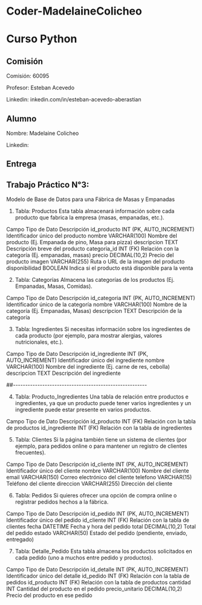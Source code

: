 # Coder-MadelaineColicheo
# Curso Python

## Comisión

Comisión: 60095

Profesor: Esteban Acevedo

Linkedin:  inkedin.com/in/esteban-acevedo-aberastian

## Alumno

Nombre: Madelaine Colicheo

Linkedin:

## Entrega
## Trabajo Práctico N°3: 
Modelo de Base de Datos para una Fábrica de Masas y Empanadas

1. Tabla: Productos
Esta tabla almacenará información sobre cada producto que fabrica la empresa (masas, empanadas, etc.).

Campo	Tipo de Dato	Descripción
id_producto	INT (PK, AUTO_INCREMENT)	Identificador único del producto
nombre	VARCHAR(100)	Nombre del producto (Ej. Empanada de pino, Masa para pizza)
descripcion	TEXT	Descripción breve del producto
categoria_id	INT (FK)	Relación con la categoría (Ej. empanadas, masas)
precio	DECIMAL(10,2)	Precio del producto
imagen	VARCHAR(255)	Ruta o URL de la imagen del producto
disponibilidad	BOOLEAN	Indica si el producto está disponible para la venta

2. Tabla: Categorías
Almacena las categorías de los productos (Ej. Empanadas, Masas, Comidas).

Campo	Tipo de Dato	Descripción
id_categoria	INT (PK, AUTO_INCREMENT)	Identificador único de la categoría
nombre	VARCHAR(100)	Nombre de la categoría (Ej. Empanadas, Masas)
descripcion	TEXT	Descripción de la categoría

3. Tabla: Ingredientes
Si necesitas información sobre los ingredientes de cada producto (por ejemplo, para mostrar alergias, valores nutricionales, etc.).

Campo	Tipo de Dato	Descripción
id_ingrediente	INT (PK, AUTO_INCREMENT)	Identificador único del ingrediente
nombre	VARCHAR(100)	Nombre del ingrediente (Ej. carne de res, cebolla)
descripcion	TEXT	Descripción del ingrediente

##-------------------------------------------------------


4. Tabla: Producto_Ingredientes
Una tabla de relación entre productos e ingredientes, ya que un producto puede tener varios ingredientes y un ingrediente puede estar presente en varios productos.

Campo	Tipo de Dato	Descripción
id_producto	INT (FK)	Relación con la tabla de productos
id_ingrediente	INT (FK)	Relación con la tabla de ingredientes

5. Tabla: Clientes
Si la página también tiene un sistema de clientes (por ejemplo, para pedidos online o para mantener un registro de clientes frecuentes).

Campo	Tipo de Dato	Descripción
id_cliente	INT (PK, AUTO_INCREMENT)	Identificador único del cliente
nombre	VARCHAR(100)	Nombre del cliente
email	VARCHAR(150)	Correo electrónico del cliente
telefono	VARCHAR(15)	Teléfono del cliente
direccion	VARCHAR(255)	Dirección del cliente

6. Tabla: Pedidos
Si quieres ofrecer una opción de compra online o registrar pedidos hechos a la fábrica.

Campo	Tipo de Dato	Descripción
id_pedido	INT (PK, AUTO_INCREMENT)	Identificador único del pedido
id_cliente	INT (FK)	Relación con la tabla de clientes
fecha	DATETIME	Fecha y hora del pedido
total	DECIMAL(10,2)	Total del pedido
estado	VARCHAR(50)	Estado del pedido (pendiente, enviado, entregado)

7. Tabla: Detalle_Pedido
Esta tabla almacena los productos solicitados en cada pedido (uno a muchos entre pedido y productos).

Campo	Tipo de Dato	Descripción
id_detalle	INT (PK, AUTO_INCREMENT)	Identificador único del detalle
id_pedido	INT (FK)	Relación con la tabla de pedidos
id_producto	INT (FK)	Relación con la tabla de productos
cantidad	INT	Cantidad del producto en el pedido
precio_unitario	DECIMAL(10,2)	Precio del producto en ese pedido